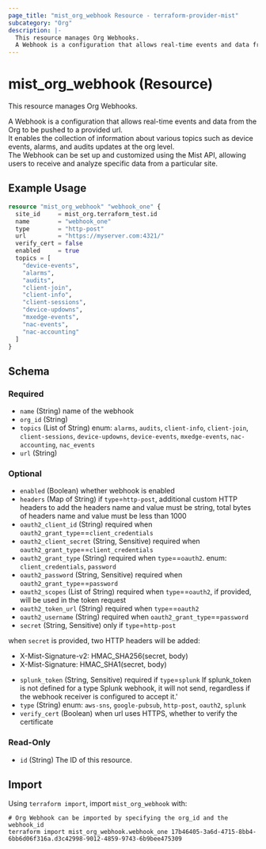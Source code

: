 ```yaml
---
page_title: "mist_org_webhook Resource - terraform-provider-mist"
subcategory: "Org"
description: |-
  This resource manages Org Webhooks.
  A Webhook is a configuration that allows real-time events and data from the Org to be pushed to a provided url.It enables the collection of information about various topics such as device events, alarms, and audits updates at the org level.The Webhook can be set up and customized using the Mist API, allowing users to receive and analyze specific data from a particular site.
---
```


# mist_org_webhook (Resource)

This resource manages Org Webhooks.

A Webhook is a configuration that allows real-time events and data from the Org to be pushed to a provided url.  
It enables the collection of information about various topics such as device events, alarms, and audits updates at the org level.  
The Webhook can be set up and customized using the Mist API, allowing users to receive and analyze specific data from a particular site.


## Example Usage

```terraform
resource "mist_org_webhook" "webhook_one" {
  site_id     = mist_org.terraform_test.id
  name        = "webhook_one"
  type        = "http-post"
  url         = "https://myserver.com:4321/"
  verify_cert = false
  enabled     = true
  topics = [
    "device-events",
    "alarms",
    "audits",
    "client-join",
    "client-info",
    "client-sessions",
    "device-updowns",
    "mxedge-events",
    "nac-events",
    "nac-accounting"
  ]
}
```

<!-- schema generated by tfplugindocs -->
## Schema

### Required

- `name` (String) name of the webhook
- `org_id` (String)
- `topics` (List of String) enum: `alarms`, `audits`, `client-info`, `client-join`, `client-sessions`, `device-updowns`, `device-events`, `mxedge-events`, `nac-accounting`, `nac_events`
- `url` (String)

### Optional

- `enabled` (Boolean) whether webhook is enabled
- `headers` (Map of String) if `type`=`http-post`, additional custom HTTP headers to add
the headers name and value must be string, total bytes of headers name and value must be less than 1000
- `oauth2_client_id` (String) required when `oauth2_grant_type`==`client_credentials`
- `oauth2_client_secret` (String, Sensitive) required when `oauth2_grant_type`==`client_credentials`
- `oauth2_grant_type` (String) required when `type`==`oauth2`. enum: `client_credentials`, `password`
- `oauth2_password` (String, Sensitive) required when `oauth2_grant_type`==`password`
- `oauth2_scopes` (List of String) required when `type`==`oauth2`, if provided, will be used in the token request
- `oauth2_token_url` (String) required when `type`==`oauth2`
- `oauth2_username` (String) required when `oauth2_grant_type`==`password`
- `secret` (String, Sensitive) only if `type`=`http-post` 

when `secret` is provided, two  HTTP headers will be added: 
  * X-Mist-Signature-v2: HMAC_SHA256(secret, body)
  * X-Mist-Signature: HMAC_SHA1(secret, body)
- `splunk_token` (String, Sensitive) required if `type`=`splunk`
If splunk_token is not defined for a type Splunk webhook, it will not send, regardless if the webhook receiver is configured to accept it.'
- `type` (String) enum: `aws-sns`, `google-pubsub`, `http-post`, `oauth2`, `splunk`
- `verify_cert` (Boolean) when url uses HTTPS, whether to verify the certificate

### Read-Only

- `id` (String) The ID of this resource.



## Import
Using `terraform import`, import `mist_org_webhook` with:
```shell
# Org Webhook can be imported by specifying the org_id and the webhook_id
terraform import mist_org_webhook.webhook_one 17b46405-3a6d-4715-8bb4-6bb6d06f316a.d3c42998-9012-4859-9743-6b9bee475309
```